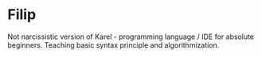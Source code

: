 # Filip
Not narcissistic version of Karel - programming language / IDE for absolute beginners. Teaching basic syntax principle and algorithmization.
